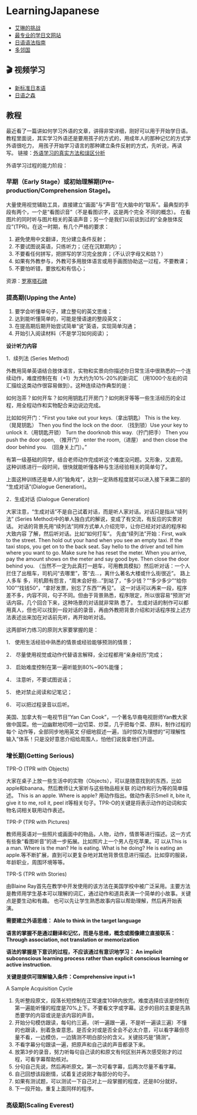 # LearningJapanese

- [艾琳的挑战](https://www.erin.ne.jp/zh/)
- [最专业的学日文网站](https://www.jpmarumaru.com/tw/index.asp)
- [日语语法指南](https://res.wokanxing.info/jpgramma/)
- [多邻国](https://www.duolingo.com/)

## 🎬 视频学习

- [新标准日本语](https://www.youtube.com/channel/UCk5F0oYYOL80foRG8ixfH1g/playlists)
- [日语之森](https://www.youtube.com/c/nihongonomori2013)

## 教程

最近看了一篇讲如何学习外语的文章，讲得非常详细，刚好可以用于开始学日语。
教程里面说，其实学习外语还是要用孩子的方式的，用成年人的那种记忆的方式学外语很吃力，
用孩子开始学习语言的那种建立条件反射的方式，先听说，再读写。
链接：[外语学习的真实方法和误区分析](http://blog.jobbole.com/21279/)

外语学习过程的能力阶段：

### 早期（Early Stage）或初始理解期(Pre-production/Comprehension Stage)。

大量使用视觉辅助工具，直接建立“画面”与“声音”在大脑中的“联系”。最典型的手段有两个，一个是“看图识音”（不是看图识字，这是两个完全 不同的概念）。
在看图片的同时听与图片相关的英语声音；另一个是我们以前谈到过的“全身肢体反应”(TPR)。在这一时期，有几个严格的要求：

1. 避免使用中文翻译，充分建立条件反射；
2. 不要试图说英语，只练听力；（还在沉默期内）；
3. 不要看任何拼写，把拼写的学习完全放弃；（不认识字母又和妨？）
4. 如果有外教参与，外教可多用肢体语言或用手画图协助这一过程，不要教课；
5. 不要怕听错，要放松和有信心；

资源：[罗塞塔石碑](https://www.douban.com/group/topic/27047388/)

### 提高期(Upping the Ante)

1. 要学会听懂单句子，建立整句的英文思维；
2. 达到能听懂简单的，可能是慢语速的整段英文；
3. 在提高期后期开始尝试简单“说”英语，实现简单沟通；
4. 开始引入阅读材料（不是学习如何阅读）；

**设计听力内容**

1．续列法 (Series Method)

外教用简单英语结合肢体语言，实物和实景向你描述你日常生活中很熟悉的一个连续动作，难度控制在有（+1）为大约为10%-20%的新词汇
（用1000个左右的词汇描绘这类动作很容易做到）。这种连续动作典型的是：

如何泡茶？如何开车？如何用钥匙打开房门？如何刷牙等等一些生活经历的全过程，用全程动作和实物配合来边说边完成。

比如如何开门：“First you take out your keys.（拿出钥匙） This is the key.（晃晃钥匙） Then you find the lock on the door. 
（找到锁）Use your key to unlock it.（用钥匙开锁） Turn the doorknob this way.（拧门把手） Then you push the door open,
（推开门） enter the room,（进屋） and then close the door behind you. （回身关上门）。”

有第一级基础的同学，结合老师动作完成听这个难度没问题。又形象，又直观。
这种训练进行一段时间，很快就能听懂各种与生活经验相关的简单句了。

上面这种训练还是单人的“独角戏”，达到一定熟练程度就可以进入接下来第二部的 “生成对话”(Dialogue Generation)。

2．生成对话 (Dialogue Generation)

大家注意，“生成对话”不是自己试着对话，而是听人家对话。对话只是指从“续列法” (Series Method)中的单人独白式的解说，变成了有交流，有反应的实景对话。
对话的背景先用“续列法”同样方式单人介绍完毕，让你已经对对话的程序和大致内容 了解，然后听对话。比如“如何打车”。
先由“续列法”开始：First, walk to the street. Then hold out your hand when you see an empty taxi. If the taxi stops, 
you get on to the back seat. Say hello to the driver and tell him where you want to go. Make sure he has reset the meter. 
When you arrive, pay the amount shows on the meter and say good bye. Then close the door behind you. 
（当然不一定为此真打一趟车，可用教具模拟）然后听对话：一个人拦住了出租车，司机问“去哪里”，答“去…，离什么著名大楼或什么街很近”。
路上人多车 多，司机颇有怨言，“周末会好些…”到站了，“多少钱？”“多少多少”“给你100”“找钱50”，“拿好发票，别忘了东西”“再见”。 
这一对话可以再来一段，程序差不多，内容不同，句子不同。但由于背景熟悉，程序限定，所以很容易“预测”对话内容。几个回合下来，这种场景的对话就非常熟 悉了。
生成对话的制作可以都用真人，但也可以找到一段对话的录音，再由外教把背景介绍和对话程序按上述方法表述出来加在对话前先听，再开始听对话。

这两部听力练习的原则大家要掌握的是：

1． 使用生活经验中熟悉的情景或经验能够预测的情景；

2． 尽量使用视觉或动作代替语言解释，全过程都用“亲身经历”完成；

3． 启始难度控制在第一遍听能到80%~90%能懂；

4． 注意听，不要试图说话；

5． 绝对禁止阅读和记笔记；

6． 可以把过程录音以后听。

美国、加拿大有一电视节目“Yan Can Cook”，一个著名华裔电视厨师Yan教大家做中国菜。他一边幽默地叨唠一边切菜、炒菜，几乎把每个菜、原料，制作过程的每个
动作等，全部同步地用英文 仔细地叙述一遍，当时惊叹为理想的“可理解性输入”体系！只是没好意思介绍给周围人，怕他们说我拿他们开逗。

### 增长期(Getting Serious)

TPR-O (TPR with Objects)

大家在桌子上放一些生活中的实物（Objects），可以是随意找到的东西，比如apple和banana。然后教师让大家听与这些物品相关联 的动作和行为等的简单描述。 
This is an apple. Where is apple? 用动作指出。做动作表示Smell it, bite it, give it to me, roll it, peel it等相关句子。TPR-O的关键是将表示动作的动词和实物名词相关联用动作表述。

TPR-P (TPR with Pictures)

教师用英语对一些照片或画面中的物品，人物，动作，情景等进行描述。这一方式有些象“看图听音”的进一步拓展。比如照片上一个男人在吃苹果。可 以从This is a man. 
Where is the man? He is eating. What is he doing? He is eating an apple.等不断扩展，直到可以更复杂地对其他背景信息进行描述。比如穿的服装，年龄职业，周围环境等等。

TPR-S (TPR with Stories)

由Blaine Ray首先在教学中开发使用的该方法在美国学校中被广泛采用。主要方法是教师用学生基本可以理解的词汇，通过动作和道具表演一个简单的小故事。关键点是要生动和有趣。
也可以先让学生熟悉故事内容以帮助理解，然后再开始表演。

**需要建立外语思维： Able to think in the target language**

**语言的掌握不是通过翻译和记忆，而是与思维，概念或图像建立直接联系：Through association, not translation or memorization**

**语法的掌握是下意识的过程，不应该通过有意识地学习： An implicit subconscious learning process rather than explicit conscious learning or active instruction.**

**关键是提供可理解输入条件：Comprehensive input i+1**

A Sample Acquisition Cycle

1. 先听整段原文，段落长短控制在正常速度10钟内放完。难度选择应该是控制在第一遍能听懂的程度是70%上下。不要看文字或字幕。这步的目的主要是先熟悉要学的内容或说是该内容的声音。
2. 开始分句模仿跟读，每句约三遍，（听一遍跟一遍，不是听一遍读三遍）不懂的也跟读，别着急查意思。是否全对或是否全会不必太介意，可以看字幕但尽量不看，一边模仿，一边猜测不明白部分的含义。关键技巧是“猜测”。
3. 不看字幕分句跟读一遍，把原声和自己读的声音都录下来。
4. 放第3步的录音，努力听每句自己读的和原文有何区别并再次感受刚才的过程，可看字幕帮助核对。
5. 分句自己先说，然后再听原文。第一次可看字幕，后两次尽量不看字幕。
6. 自己回想该段剧情，试着复述说刚才每部分的句子。
7. 如果有测试题，可以测试一下自己对上一段掌握的程度，还是80分就好。
8. 下一段开始，重复上面同样的程序。

### 高级期(Scaling Everest)
